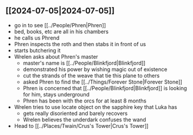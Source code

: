 ## [[2024-07-05|2024-07-05]]
- go in to see [[../People/Phren|Phren]]
- bed, books, etc are all in his chambers
- he calls us Phrend
- Phren inspects the roth and then stabs it in front of us
- starts butchering it
- Wrelen asks about Phren's master
	- master's name is [[../People/Blinkfjord|Blinkfjord]]
	- demonstrated his power by wishing magic out of existence
	- cut the strands of the weave that tie this plane to others
	- asked Phren to find the [[../Things/Forever Stone|Forever Stone]]
	- Phren is concerned that [[../People/Blinkfjord|Blinkfjord]] is looking for him, stays underground
	- Phren has been with the orcs for at least 8 months
- Wrelen tries to use locate object on the sapphire key that Luka has
	- gets really disoriented and barely recovers
	- Wrelen believes the underdark confuses the wand
- Head to [[../Places/Twain/Crus's Tower|Crus's Tower]]
